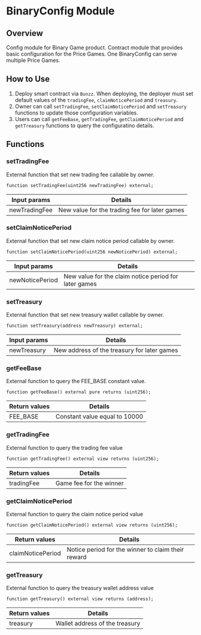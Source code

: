 # BinaryConfig Module

## Overview

Config module for Binary Game product.
Contract module that provides basic configuration for the Price Games. One BinaryConfig can serve multiple Price Games.

## How to Use
1. Deploy smart contract via `Bunzz`. When deploying, the deployer must set default values of the `tradingFee`, `claimNoticePeriod` and `treasury`.
2. Owner can call `setTradingFee`, `setClaimNoticePeriod` and `setTreasury` functions to update those configuration variables.
3. Users can call `getFeeBase`, `getTradingFee`, `getClaimNoticePeriod` and `getTreasury` functions to query the configuratino details.

## Functions

### **setTradingFee**

External function that set new trading fee callable by owner.

```solidity
function setTradingFee(uint256 newTradingFee) external;
```


| Input params | Details |
| ------------ | ------- |
| newTradingFee     |  New value for the trading fee for later games      |


### **setClaimNoticePeriod**

External function that set new claim notice period callable by owner.

```solidity
function setClaimNoticePeriod(uint256 newNoticePeriod) external;
```


| Input params | Details |
| ------------ | ------- |
| newNoticePeriod     |  New value for the claim notice period for later games      |


### **setTreasury**

External function that set new treasury wallet callable by owner.

```solidity
function setTreasury(address newTreasury) external;
```


| Input params | Details |
| ------------ | ------- |
| newTreasury     |  New address of the treasury for later games      |


### **getFeeBase**

External function to query the FEE_BASE constant value.

```solidity
function getFeeBase() external pure returns (uint256);
```


| Return values | Details |
| ------------ | ------- |
| FEE_BASE     |  Constant value equal to 10000      |

### **getTradingFee**

External function to query the trading fee value

```solidity
function getTradingFee() external view returns (uint256);
```


| Return values | Details |
| ------------ | ------- |
| tradingFee     |  Game fee for the winner      |
### **getClaimNoticePeriod**

External function to query the claim notice period value

```solidity
function getClaimNoticePeriod() external view returns (uint256);
```


| Return values | Details |
| ------------ | ------- |
| claimNoticePeriod     |  Notice period for the winner to claim their reward      |
### **getTreasury**

External function to query the treasury wallet address value

```solidity
function getTreasury() external view returns (address);
```


| Return values | Details |
| ------------ | ------- |
| treasury     |  Wallet address of the treasury      |
